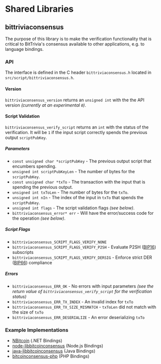 Shared Libraries
================

## bittriviaconsensus

The purpose of this library is to make the verification functionality that is critical to BitTrivia's consensus available to other applications, e.g. to language bindings.

### API

The interface is defined in the C header `bittriviaconsensus.h` located in  `src/script/bittriviaconsensus.h`.

#### Version

`bittriviaconsensus_version` returns an `unsigned int` with the the API version *(currently at an experimental `0`)*.

#### Script Validation

`bittriviaconsensus_verify_script` returns an `int` with the status of the verification. It will be `1` if the input script correctly spends the previous output `scriptPubKey`.

##### Parameters
- `const unsigned char *scriptPubKey` - The previous output script that encumbers spending.
- `unsigned int scriptPubKeyLen` - The number of bytes for the `scriptPubKey`.
- `const unsigned char *txTo` - The transaction with the input that is spending the previous output.
- `unsigned int txToLen` - The number of bytes for the `txTo`.
- `unsigned int nIn` - The index of the input in `txTo` that spends the `scriptPubKey`.
- `unsigned int flags` - The script validation flags *(see below)*.
- `bittriviaconsensus_error* err` - Will have the error/success code for the operation *(see below)*.

##### Script Flags
- `bittriviaconsensus_SCRIPT_FLAGS_VERIFY_NONE`
- `bittriviaconsensus_SCRIPT_FLAGS_VERIFY_P2SH` - Evaluate P2SH ([BIP16](https://github.com/bitcoin/bips/blob/master/bip-0016.mediawiki)) subscripts
- `bittriviaconsensus_SCRIPT_FLAGS_VERIFY_DERSIG` - Enforce strict DER ([BIP66](https://github.com/bitcoin/bips/blob/master/bip-0066.mediawiki)) compliance

##### Errors
- `bittriviaconsensus_ERR_OK` - No errors with input parameters *(see the return value of `bittriviaconsensus_verify_script` for the verification status)*
- `bittriviaconsensus_ERR_TX_INDEX` - An invalid index for `txTo`
- `bittriviaconsensus_ERR_TX_SIZE_MISMATCH` - `txToLen` did not match with the size of `txTo`
- `bittriviaconsensus_ERR_DESERIALIZE` - An error deserializing `txTo`

### Example Implementations
- [NBitcoin](https://github.com/NicolasDorier/NBitcoin/blob/master/NBitcoin/Script.cs#L814) (.NET Bindings)
- [node-libbitcoinconsensus](https://github.com/bitpay/node-libbitcoinconsensus) (Node.js Bindings)
- [java-libbitcoinconsensus](https://github.com/dexX7/java-libbitcoinconsensus) (Java Bindings)
- [bitcoinconsensus-php](https://github.com/Bit-Wasp/bitcoinconsensus-php) (PHP Bindings)
